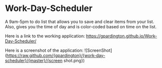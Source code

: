# Work-Day-Scheduler
A 9am-5pm to do list that allows you to save and clear items from your list. Also, gives you the time of day and is color-coded based on time on the list. 

Here is a link to the working application: https://gpardington.github.io/Work-Day-Scheduler/

Here is a screenshot of the application: 
![ScreenShot](https://raw.github.com/{gpardington}/{work-day-scheduler}/{master}/{screen shot.png})
